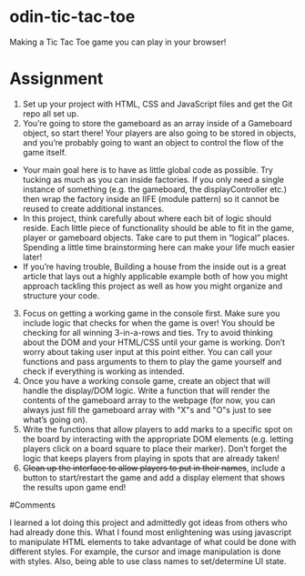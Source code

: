 # odin-tic-tac-toe
Making a Tic Tac Toe game you can play in your browser!

# Assignment
1. Set up your project with HTML, CSS and JavaScript files and get the Git repo all set up.
2. You’re going to store the gameboard as an array inside of a Gameboard object, so start there! Your players are also going to be stored in objects, and you’re probably going to want an object to control the flow of the game itself.
- Your main goal here is to have as little global code as possible. Try tucking as much as you can inside factories. If you only need a single instance of something (e.g. the gameboard, the displayController etc.) then wrap the factory inside an IIFE (module pattern) so it cannot be reused to create additional instances.
- In this project, think carefully about where each bit of logic should reside. Each little piece of functionality should be able to fit in the game, player or gameboard objects. Take care to put them in “logical” places. Spending a little time brainstorming here can make your life much easier later!
- If you’re having trouble, Building a house from the inside out is a great article that lays out a highly applicable example both of how you might approach tackling this project as well as how you might organize and structure your code.
3. Focus on getting a working game in the console first. Make sure you include logic that checks for when the game is over! You should be checking for all winning 3-in-a-rows and ties. Try to avoid thinking about the DOM and your HTML/CSS until your game is working. Don’t worry about taking user input at this point either. You can call your functions and pass arguments to them to play the game yourself and check if everything is working as intended.
4. Once you have a working console game, create an object that will handle the display/DOM logic. Write a function that will render the contents of the gameboard array to the webpage (for now, you can always just fill the gameboard array with "X"s and "O"s just to see what’s going on).
5. Write the functions that allow players to add marks to a specific spot on the board by interacting with the appropriate DOM elements (e.g. letting players click on a board square to place their marker). Don’t forget the logic that keeps players from playing in spots that are already taken!
6. ~~Clean up the interface to allow players to put in their names~~, include a button to start/restart the game and add a display element that shows the results upon game end!

#Comments

I learned a lot doing this project and admittedly got ideas from others who had already done this.  What I found most enlightening was using javascript to manipulate HTML elements to take advantage of what could be done with different styles.   For example, the cursor and image manipulation is done with styles. Also, being able to use class names to set/determine UI state.  

